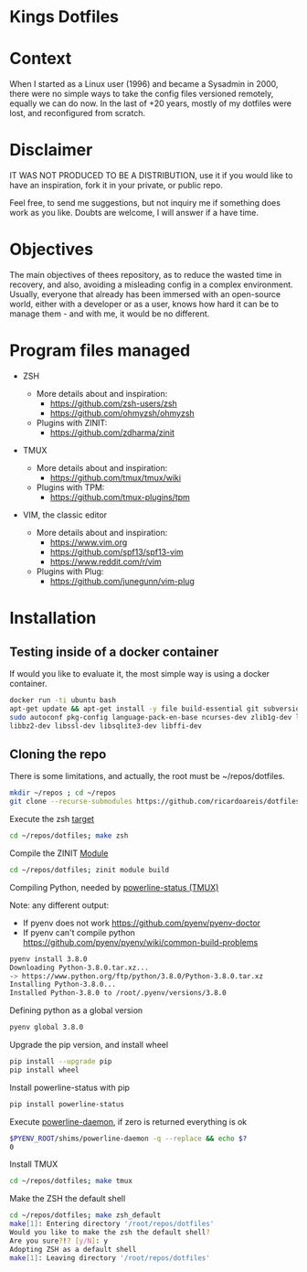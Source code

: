 # Kings Dotfiles

# Context

When I started as a Linux user (1996) and became a Sysadmin in 2000, there
were no simple ways to take the config files versioned remotely, equally
we can do now. In the last of +20 years, mostly of my dotfiles were lost,
and reconfigured from scratch.

# Disclaimer

IT WAS NOT PRODUCED TO BE A DISTRIBUTION, use it if you would like to have
an inspiration, fork it in your private, or public repo.

Feel free, to send me suggestions, but not inquiry me if something does work
as you like. Doubts are welcome, I will answer if a have time.

# Objectives

The main objectives of thees repository, as to reduce the wasted time in
recovery, and also, avoiding a misleading config in a complex environment.
Usually, everyone that already has been immersed with an open-source world,
either with a developer or as a user, knows how hard it can be to manage
them - and with me, it would be no different.

# Program files managed

* ZSH
  - More details about and inspiration:
    * https://github.com/zsh-users/zsh
    * https://github.com/ohmyzsh/ohmyzsh
  - Plugins with ZINIT:
    - https://github.com/zdharma/zinit 

* TMUX
  - More details about and inspiration:
    * https://github.com/tmux/tmux/wiki
  - Plugins with TPM:
    - https://github.com/tmux-plugins/tpm

* VIM, the classic editor
  - More details about and inspiration:
    * https://www.vim.org
    * https://github.com/spf13/spf13-vim
    * https://www.reddit.com/r/vim
  - Plugins with Plug:
    - https://github.com/junegunn/vim-plug

# Installation

## Testing inside of a docker container

If would you like to evaluate it, the most simple way is using a docker container.

```sh
docker run -ti ubuntu bash
apt-get update && apt-get install -y file build-essential git subversion curl wget
sudo autoconf pkg-config language-pack-en-base ncurses-dev zlib1g-dev libreadline-dev
libbz2-dev libssl-dev libsqlite3-dev libffi-dev
```

## Cloning the repo

There is some limitations, and actually, the root must be ~/repos/dotfiles.

```sh
mkdir ~/repos ; cd ~/repos
git clone --recurse-submodules https://github.com/ricardoareis/dotfiles
```

Execute the zsh [target](https://github.com/ricardoareis/dotfiles/blob/master/Makefile#zsh)

```sh
cd ~/repos/dotfiles; make zsh
```

Compile the ZINIT [Module](https://github.com/zdharma/zinit/blob/master/README.md#zinit-module)

```sh
cd ~/repos/dotfiles; zinit module build
```

Compiling Python, needed by [powerline-status (TMUX)](https://github.com/powerline/powerline)

Note: any different output:
  * If pyenv does not work https://github.com/pyenv/pyenv-doctor
  * If pyenv can't compile python https://github.com/pyenv/pyenv/wiki/common-build-problems

```sh
pyenv install 3.8.0
Downloading Python-3.8.0.tar.xz...
-> https://www.python.org/ftp/python/3.8.0/Python-3.8.0.tar.xz
Installing Python-3.8.0...
Installed Python-3.8.0 to /root/.pyenv/versions/3.8.0
```

Defining python as a global version

```sh
pyenv global 3.8.0
```

Upgrade the pip version, and install wheel

```sh
pip install --upgrade pip
pip install wheel
```

Install powerline-status with pip

```sh
pip install powerline-status
```

Execute [powerline-daemon](https://github.com/erikw/tmux-powerline), if zero is returned everything is ok

```sh
$PYENV_ROOT/shims/powerline-daemon -q --replace && echo $?
0
```

Install TMUX

```sh
cd ~/repos/dotfiles; make tmux
```

Make the ZSH the default shell

```sh
cd ~/repos/dotfiles; make zsh_default
make[1]: Entering directory '/root/repos/dotfiles'
Would you like to make the zsh the default shell?
Are you sure?!? [y/N]: y
Adopting ZSH as a default shell
make[1]: Leaving directory '/root/repos/dotfiles'
```
